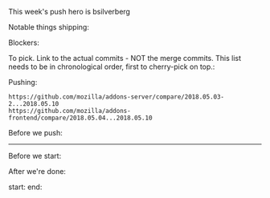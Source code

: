 This week's push hero is bsilverberg

Notable things shipping:


Blockers:



To pick.  Link to the actual commits - NOT the merge commits.  This list needs
to be in chronological order, first to cherry-pick on top.:



Pushing:

    https://github.com/mozilla/addons-server/compare/2018.05.03-2...2018.05.10
    https://github.com/mozilla/addons-frontend/compare/2018.05.04...2018.05.10




Before we push:

-------------------------------------------------------------------------------
Before we start:


After we're done:

start:
end:



